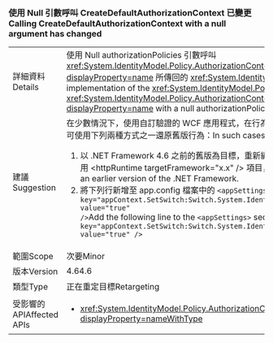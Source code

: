 ### <a name="calling-createdefaultauthorizationcontext-with-a-null-argument-has-changed"></a><span data-ttu-id="ce751-101">使用 Null 引數呼叫 CreateDefaultAuthorizationContext 已變更</span><span class="sxs-lookup"><span data-stu-id="ce751-101">Calling CreateDefaultAuthorizationContext with a null argument has changed</span></span>

|   |   |
|---|---|
|<span data-ttu-id="ce751-102">詳細資料</span><span class="sxs-lookup"><span data-stu-id="ce751-102">Details</span></span>|<span data-ttu-id="ce751-103">使用 Null authorizationPolicies 引數呼叫 <xref:System.IdentityModel.Policy.AuthorizationContext.CreateDefaultAuthorizationContext(System.Collections.Generic.IList{System.IdentityModel.Policy.IAuthorizationPolicy})?displayProperty=name> 所傳回的 <xref:System.IdentityModel.Policy.AuthorizationContext?displayProperty=name> 實作，已變更其在 .NET Framework 4.6 中的實作。</span><span class="sxs-lookup"><span data-stu-id="ce751-103">The implementation of the <xref:System.IdentityModel.Policy.AuthorizationContext?displayProperty=name> returned by a call to the <xref:System.IdentityModel.Policy.AuthorizationContext.CreateDefaultAuthorizationContext(System.Collections.Generic.IList{System.IdentityModel.Policy.IAuthorizationPolicy})?displayProperty=name> with a null authorizationPolicies argument has changed its implementation in the .NET Framework 4.6.</span></span>|
|<span data-ttu-id="ce751-104">建議</span><span class="sxs-lookup"><span data-stu-id="ce751-104">Suggestion</span></span>|<span data-ttu-id="ce751-105">在少數情況下，使用自訂驗證的 WCF 應用程式，在行為上可能會有些許差異。</span><span class="sxs-lookup"><span data-stu-id="ce751-105">In rare cases, WCF apps that use custom authentication may see behavioral differences.</span></span> <span data-ttu-id="ce751-106">在此情況下，您可使用下列兩種方式之一還原舊版行為：</span><span class="sxs-lookup"><span data-stu-id="ce751-106">In such cases, the previous behavior can be restored in either of two ways:</span></span><ol><li><span data-ttu-id="ce751-107">以 .NET Framework 4.6 之前的舊版為目標，重新編譯您的應用程式。</span><span class="sxs-lookup"><span data-stu-id="ce751-107">Recompile your app to target an earlier version of the .NET Framework than 4.6.</span></span> <span data-ttu-id="ce751-108">對於裝載在 IIS 上的服務，請使用 &lt;httpRuntime targetFramework=&quot;x.x&quot; /&gt; 項目，將目標設為舊版 .NET Framework。</span><span class="sxs-lookup"><span data-stu-id="ce751-108">For IIS-hosted services, use the &lt;httpRuntime targetFramework=&quot;x.x&quot; /&gt; element to target an earlier version of the .NET Framework.</span></span></li><li><span data-ttu-id="ce751-109">將下列行新增至 app.config 檔案中的 <code>&lt;appSettings&gt;</code> 區段：<code>&lt;add key=&quot;appContext.SetSwitch:Switch.System.IdentityModel.EnableCachedEmptyDefaultAuthorizationContext&quot; value=&quot;true&quot; /&gt;</code></span><span class="sxs-lookup"><span data-stu-id="ce751-109">Add the following line to the <code>&lt;appSettings&gt;</code> section of your app.config file: <code>&lt;add key=&quot;appContext.SetSwitch:Switch.System.IdentityModel.EnableCachedEmptyDefaultAuthorizationContext&quot; value=&quot;true&quot; /&gt;</code></span></span></li></ol>|
|<span data-ttu-id="ce751-110">範圍</span><span class="sxs-lookup"><span data-stu-id="ce751-110">Scope</span></span>|<span data-ttu-id="ce751-111">次要</span><span class="sxs-lookup"><span data-stu-id="ce751-111">Minor</span></span>|
|<span data-ttu-id="ce751-112">版本</span><span class="sxs-lookup"><span data-stu-id="ce751-112">Version</span></span>|<span data-ttu-id="ce751-113">4.6</span><span class="sxs-lookup"><span data-stu-id="ce751-113">4.6</span></span>|
|<span data-ttu-id="ce751-114">類型</span><span class="sxs-lookup"><span data-stu-id="ce751-114">Type</span></span>|<span data-ttu-id="ce751-115">正在重定目標</span><span class="sxs-lookup"><span data-stu-id="ce751-115">Retargeting</span></span>|
|<span data-ttu-id="ce751-116">受影響的 API</span><span class="sxs-lookup"><span data-stu-id="ce751-116">Affected APIs</span></span>|<ul><li><xref:System.IdentityModel.Policy.AuthorizationContext.CreateDefaultAuthorizationContext(System.Collections.Generic.IList{System.IdentityModel.Policy.IAuthorizationPolicy})?displayProperty=nameWithType></li></ul>|


